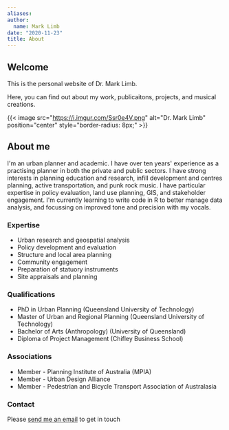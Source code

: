 ```yaml
---
aliases:
author:
  name: Mark Limb
date: "2020-11-23"
title: About
---
```


## Welcome
This is the personal website of Dr. Mark Limb.

Here, you can find out about my work, publicaitons, projects, and musical creations.
&nbsp;

{{< image src="https://i.imgur.com/Ssr0e4V.png" alt="Dr. Mark Limb" position="center" style="border-radius: 8px;" >}}

## About me
I'm an urban planner and academic. I have over ten years' experience as a practising planner in both the private and public sectors. I have strong interests in planning education and research, infill development and centres planning, active transportation, and punk rock music. I have particular expertise in policy evaluation, land use planning, GIS, and stakeholder engagement. I'm currently learning to write code in R to better manage data analysis, and focussing on improved  tone and precision with my vocals.
&nbsp;

### Expertise
* Urban research and geospatial analysis
* Policy development and evaluation
* Structure and local area planning
* Community engagement
* Preparation of statuory instruments
* Site appraisals and planning

### Qualifications
* PhD in Urban Planning (Queensland University of Technology)
* Master of Urban and Regional Planning (Queensland University of Technology)
* Bachelor of Arts (Anthropology) (University of Queensland)
* Diploma of Project Management (Chifley Business School)

### Associations
* Member - Planning Institute of Australia (MPIA)
* Member - Urban Design Alliance
* Member - Pedestrian and Bicycle Transport Association of Australasia

### Contact
Please [send me an email](mark@mlpd.com.au) to get in touch
 

